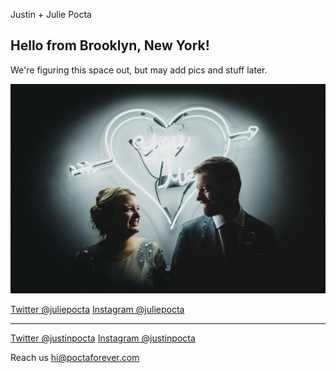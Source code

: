 
Justin + Julie Pocta 

## Hello from Brooklyn, New York!
We're figuring this space out, but may add pics and stuff later.

<img src="26709229451_6198bc0803_l.jpg">

[Twitter @juliepocta](https://twitter.com/juliepocta)
[Instagram @juliepocta](https://instagram.com/julieforever)

---

[Twitter @justinpocta](https://twitter.com/justinpocta)
[Instagram @justinpocta](https://instagram.com/justinpocta)

Reach us [hi@poctaforever.com](mailto:hi@poctaforever.com)
